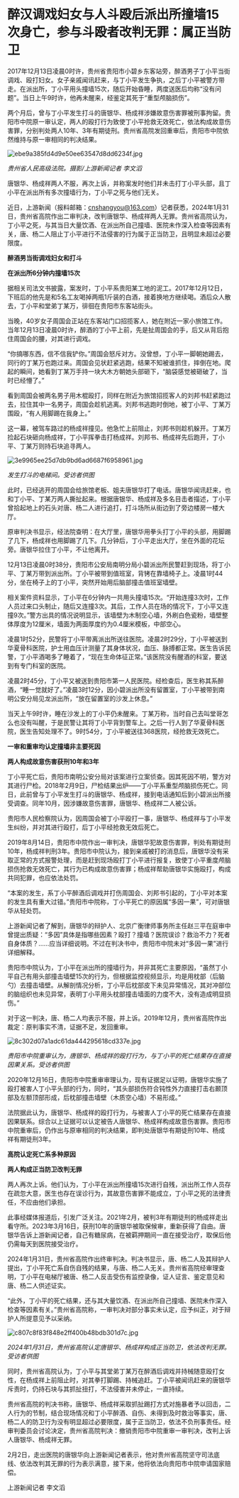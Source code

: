 # 醉汉调戏妇女与人斗殴后派出所撞墙15次身亡，参与斗殴者改判无罪：属正当防卫

2017年12月13日凌晨0时许，贵州省贵阳市小碧乡东客站旁，醉酒男子丁小平当街调戏、殴打妇女。女子亲戚闻讯赶来，与丁小平发生争执，之后丁小平被警方带走。在派出所，丁小平用头撞墙15次，随后开始昏睡，两度送医后均称“没有问题”。当日上午9时许，他再未醒来，经鉴定其死于“重型颅脑损伤”。

两个月后，曾与丁小平发生打斗的唐银华、杨成祥涉嫌故意伤害罪被刑事拘留。贵阳市中院原一审认定，两人的殴打行为致使丁小平抢救无效死亡，依法构成故意伤害罪，分别判处两人10年、3年有期徒刑。贵州省高院发回重审后，贵阳市中院依然维持与原一审相同的判决结果。

![ebe9a385fd4d9e50ee63547d8dd6234f.jpg](https://raw.githubusercontent.com/qqhsx/qqnews_image/main/2024/02/05/醉汉调戏妇女与人斗殴后派出所撞墙15次身亡，参与斗殴者改判无罪：属正当防卫/ebe9a385fd4d9e50ee63547d8dd6234f.jpg)

_贵州省人民高级法院。摄影/上游新闻记者 李文滔_

唐银华、杨成祥两人不服，再次上诉，并称案发时他们并未击打丁小平头部，且丁小平在派出所有多次撞墙行为，丁小平之死与他们无关。

近日，上游新闻（报料邮箱：cnshangyou@163.com）记者获悉，2024年1月31日，贵州省高院作出二审判决，改判唐银华、杨成祥两人无罪。贵州省高院认为，丁小平之死，与其当日大量饮酒、在派出所自己撞墙、医院未作深入检查等因素有关，唐、杨二人阻止丁小平进行不法侵害的行为属于正当防卫，且明显未超过必要限度。

**醉酒男当街调戏妇女和打斗**

**在派出所6分钟内撞墙15次**

据相关司法文书披露，案发时，丁小平系贵阳某工地的泥工。2017年12月12日，下班后的他先是和5名工友喝掉两瓶1斤装的白酒，接着换地方继续喝。酒后众人散去，丁小平和堂弟丁某万，徘徊在贵阳市东客站街头。

当晚，40岁女子周国会正站在东客站门口招揽客人，她在附近一家小旅馆工作。当年12月13日凌晨0时许，醉酒的丁小平上前，先是扯周国会的手，后又从背后抱住周国会的腰，对其进行调戏。

“你搞哪东西，信不信我铲你。”周国会怒斥对方。没曾想，丁小平一脚朝她踢去，同行的丁某万也跑过来。周国会见状赶紧逃跑，结果不知被谁抓住，摔倒在地。爬起的瞬间，她看到丁某万手持一块大木方朝她头部砸下，“脑袋感觉被砸破了，当时已经懵了。”

看到周国会被两名男子用木棍殴打，同样在附近为旅馆招揽客人的刘邦书赶紧跑过去，拉住其中一名男子，周国会趁机逃离。刘邦书逃跑时倒地，被丁小平、丁某万围殴，“有人用脚踢在我身上。”

这一幕，被驾车路过的杨成祥撞见。他急忙上前阻止，刘邦书则趁机躲开。丁某万捡起石块砸向杨成祥，丁小平挥拳击打杨成祥。刘邦书、杨成祥先后跑开，丁小平、丁某万则持石块追寻两人。

![3e9965ee25d7db9bd6ad6687f6958961.jpg](https://raw.githubusercontent.com/qqhsx/qqnews_image/main/2024/02/05/醉汉调戏妇女与人斗殴后派出所撞墙15次身亡，参与斗殴者改判无罪：属正当防卫/3e9965ee25d7db9bd6ad6687f6958961.jpg)

_发生打斗的电梯间。受访者供图_

此时，已经逃开的周国会给旅馆老板、姐夫唐银华打了电话。唐银华闻讯赶来，也和丁小平、丁某万两人撕扯起来。根据唐银华、杨成祥及多名目击者描述，丁小平曾拾起地上的石头对唐、杨二人进行追打，打斗场所从街边到了旁边楼房一楼大厅。

原审判决书显示，经法院查明：在大厅里，唐银华用拳头打丁小平的头部，用脚踢了几下，杨成祥也用脚踢了几下。几分钟后，丁小平走出大厅，坐在外面的花坛旁。唐银华拉住丁小平，不让他离开。

12月13日凌晨0时38分，贵阳市公安局南明分局小碧派出所民警赶到现场，将丁小平、丁某万带到派出所。丁小平被带到值班室，背铐在靠墙椅子上。凌晨1时44分，坐在椅子上的丁小平，突然开始用后脑部撞击值班室墙壁。

相关案件资料显示，丁小平在6分钟内一共用头撞墙15次。“开始连撞3次时，工作人员过来口头制止，随后又连撞3次。其后，工作人员在场的情况下，丁小平又连撞9次。”警方出具的情况说明显示，该墙壁为木制空心墙，外刷白色瓷粉，墙壁整体厚度为12厘米，墙面为两面厚度约为0.4厘米模板，中部空心。

凌晨1时52分，民警将丁小平带离派出所送往医院。凌晨2时29分，丁小平被送到华夏骨科医院，护士用血压计测量了其身体状况，血压、脉搏都正常。医生告诉民警，丁小平酒喝多了睡着了，“现在生命体征正常。”该医院没有醒酒的科室，要送到有专门科室的医院。

凌晨2时45分，丁小平又被送到贵阳市第一人民医院。经检查后，医生称其系醉酒，“睡一觉就好了。”凌晨3时12分，因小碧派出所没有留置室，丁小平被带到南明公安分局见龙派出所，“放在留置室的沙发上休息。”

当天上午9时许，睡在沙发上的丁小平仍未醒来。丁某万称，当时自己去叫堂哥怎么也没有叫醒，于是民警让其将丁小平背到警车上。之后一行人到了华夏骨科医院，医生告知处理不了。9时54分，丁小平被送往368医院，经抢救无效死亡。

**一审和重审均认定撞墙非主要死因**

**两人构成故意伤害获刑10年和3年**

丁小平死亡后，贵阳市南明公安分局对该案进行立案侦查。因其死因不明，警方对其进行尸检。2018年2月9日，尸检结果出炉——丁小平系重型颅脑损伤死亡。同日，此前曾与丁小平发生打斗的唐银华、杨成祥，接到电话通知后到小碧派出所接受调查。同年10月，因涉嫌故意伤害罪，唐银华、杨成祥二人被公诉。

贵阳市人民检察院认为，因周国会被丁小平殴打一事，唐银华、杨成祥与丁小平发生纠纷，并对其进行殴打，后丁小平经抢救无效后死亡。

2019年8月14日，贵阳市中院作出一审判决，唐银华犯故意伤害罪，判处有期徒刑10年，杨成祥判刑3年。贵阳市中院认为，接到亲戚被打的消息后，唐银华没有采取正常的方式报警处理，而是赶到现场殴打丁小平进行报复，致使丁小平重度颅脑损伤抢救无效死亡，其行为已构成故意伤害罪；杨成祥帮助唐银华实施殴打，构成共同犯罪，也应依法处罚。

“本案的发生，系丁小平醉酒后调戏并打伤周国会、刘邦书引起的，丁小平对本案的发生具有重大过错。”贵阳市中院称，丁小平死亡的原因属“多因一果”，可对唐银华从轻处罚。

上游新闻记者了解到，唐银华的辩护人、北京广衡律师事务所主任赵三平在庭审中曾提出质疑：“多因”具体是指哪些因素？殴打？撞墙？医院误诊？救治不力？死者自身体质？……应当详细说明。不过在判决书中，贵阳市中院未对“多因一果”进行详细解释。

贵阳市中院认为，丁小平在派出所的撞墙行为，并非其死亡主要原因，“虽然丁小平自己有用头部撞击墙壁15次的行为，但根据监控视频显示，均是用枕部（后脑勺）去撞击墙壁。从解剖情况分析，丁小平后枕部皮下未见异常情况，其对冲部位的脑组织也未见异常，表明丁小平用头枕部撞击墙面的力度不大，没有造成明显损伤。”

对于这一判决，唐、杨二人均表示不服，并上诉。2019年12月，贵州省高院作出裁定：原判事实不清，证据不足，发回重审。

![8c302d07a1adc61da444295618cd337e.jpg](https://raw.githubusercontent.com/qqhsx/qqnews_image/main/2024/02/05/醉汉调戏妇女与人斗殴后派出所撞墙15次身亡，参与斗殴者改判无罪：属正当防卫/8c302d07a1adc61da444295618cd337e.jpg)

 _贵阳市中院重审认为，唐银华、杨成祥的殴打行为，与丁小平的死亡结果存在直接因果关系。受访者供图_

2020年12月16日，贵阳市中院重审审理认为，现有证据足以证明，唐银华实施了殴打被害人丁小平头部的行为，同时，“其头部损伤符合钝性外力直接打击右颞顶部及左额顶部形成，后枕部撞击墙壁（木质空心墙）不易形成。”

法院据此认为，唐银华、杨成祥的殴打行为，与被害人丁小平的死亡结果存在直接因果联系。综合以上证据可以认定被告人唐银华、杨成祥构成故意伤害罪。贵阳市中院重审后，仍作出与原审相同的判决结果，即判处唐银华有期徒刑10年、杨成祥有期徒刑3年。

**高院认定死亡系多种原因**

**两人构成正当防卫改判无罪**

两人再次上诉。他们认为，丁小平在派出所撞墙15次进行自残，派出所工作人员存在疏忽大意，医生也存在误诊行为，其故意伤害罪不能成立，丁小平之死的法律责任，不应由他们承担。

此事经媒体报道后，引发广泛关注。2021年2月，被判3年有期徒刑的杨成祥走出看守所。2023年3月16日，获刑10年的唐银华被取保候审，重新获得了自由。唐银华告诉上游新闻记者，自己有糖尿病，在被羁押期间一直在接受治疗，取保后他仍需每天到医院接受治疗。

2024年1月31日，贵州省高院作出终审判决。判决书显示，唐、杨二人及其辩护人提出，丁小平死亡系自伤自残的结果，与唐、杨二人无关。贵州省高院经审理查明，丁小平在电梯厅被唐、杨二人反击受伤有监控录像，证人证言、鉴定意见和唐、杨二人供述证实。

“此外，丁小平的死亡结果，还与其大量饮酒、在派出所自己撞墙、医院未作深入检查等因素有关。”贵州省高院称，一审判决对部分事实未认定，应予纠正，对于辩护人所提意见予以采纳。

![c807c8f83f848e2ff400b48bdb301d7c.jpg](https://raw.githubusercontent.com/qqhsx/qqnews_image/main/2024/02/05/醉汉调戏妇女与人斗殴后派出所撞墙15次身亡，参与斗殴者改判无罪：属正当防卫/c807c8f83f848e2ff400b48bdb301d7c.jpg)

_2024年1月31日，贵州省高院认定唐银华、杨成祥构成正当防卫，依法改判无罪。受访者供图_

同时，贵州省高院认为，丁小平与其堂弟丁某万在醉酒后调戏并持械随意殴打女性，在杨成祥上前阻止时，对其拳打脚踢、持械追赶。丁小平被闻讯赶来的唐银华斥责时，仍持石块与其抓扯扭打，不法侵害并未停止，一直持续。

贵州省高院的判决书称，唐银华、杨成祥采取抓扯踢打方式对施暴者予以回击，二人行为的节制，结合现场情况和丁小平醉酒、自伤、未得到及时救治等事实，唐、杨二人的防卫行为没有明显超过必要限度，属于正当防卫，依法不负刑事责任。经审判委员会讨论决定，贵州省高院判决：撤销贵阳市中院重审一审判决，改判上诉人唐银华、杨成祥无罪。

2月2日，走出医院的唐银华向上游新闻记者表示，他对贵州省高院坚守司法底线、依法改判其无罪的行为表示满意，接下来，他将依法向贵阳市中院申请国家赔偿。

上游新闻记者 李文滔

